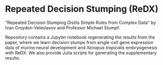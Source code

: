 # Repeated Decision Stumping (ReDX)

"Repeated Decision Stumping Distils Simple Rules from Complex Data" by Ivan Croydon-Veleslavov and Professor Michael Stumpf.

Repository contains a Jupyter notebook regenerating the results from the paper, where we learn decision stumps from single-cell gene expression data of murine neural development and _Xenopus tropicalis_ embryogenesis with ReDX. We also provide Julia scripts for generating the supplementary results. 

